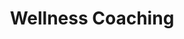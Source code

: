 ---
title: Wellness Coaching
description: The wellness coaching industry is a growing field that helps people improve their overall health and well-being. Wellness coaches help clients make choices that lead to better health by focusing on all aspects of their lives, including physical, mental, emotional, and spiritual health.
image: /assets/img/welness-coaching.png
---